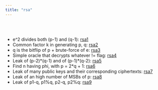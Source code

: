 ```yaml
---
title: "rsa"
---
```

<br></br> 

- e^2 divides both (p-1) and (q-1): [rsa1](rsa1)  
- Common factor k in generating p, q: [rsa2](rsa2)  
- q is the bitflip of p + brute-force of e: [rsa3](rsa3)  
- Simple oracle that decrypts whatever != flag: [rsa4](rsa4)  
- Leak of (p-2)\*(q-1) and of (p-1)\*(q-2): [rsa5](rsa5)  
- Find n having phi, with p = 2\*q + 1: [rsa6](rsa6)  
- Leak of many public keys and their corresponding ciphertexts: [rsa7](rsa7)  
- Leak of an high number of MSBs of p: [rsa8](rsa8)  
- Leak of p1-q, p1%q, p2-q, p2%q: [rsa9](rsa9)